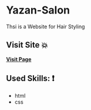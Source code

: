 # Yazan-Salon
Thsi is a Website for Hair Styling


## Visit Site :boom:
 
 **[Visit Page](https://karam-zomlut.github.io/Yazan-Salon/)**

## Used Skills: :exclamation:

- html
- css
